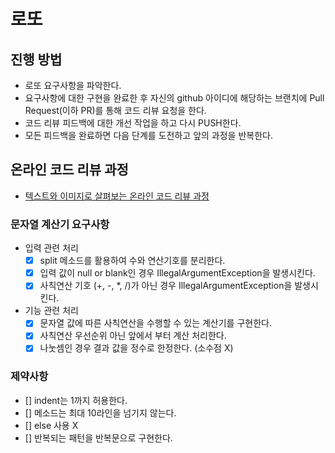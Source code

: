 # 로또

## 진행 방법

* 로또 요구사항을 파악한다.
* 요구사항에 대한 구현을 완료한 후 자신의 github 아이디에 해당하는 브랜치에 Pull Request(이하 PR)를 통해 코드 리뷰 요청을 한다.
* 코드 리뷰 피드백에 대한 개선 작업을 하고 다시 PUSH한다.
* 모든 피드백을 완료하면 다음 단계를 도전하고 앞의 과정을 반복한다.

## 온라인 코드 리뷰 과정

* [텍스트와 이미지로 살펴보는 온라인 코드 리뷰 과정](https://github.com/next-step/nextstep-docs/tree/master/codereview)

### 문자열 계산기 요구사항

- 입력 관련 처리
    - [x] split 메소드를 활용하여 수와 연산기호를 분리한다.
    - [x] 입력 값이 null or blank인 경우 IllegalArgumentException을 발생시킨다.
    - [x] 사칙연산 기호 (+, -, *, /)가 아닌 경우 IllegalArgumentException을 발생시킨다.
- 기능 관련 처리
    - [x] 문자열 값에 따른 사칙연산을 수행할 수 있는 계산기를 구현한다.
    - [x] 사칙연산 우선순위 아닌 앞에서 부터 계산 처리한다.
    - [x] 나눗셈인 경우 결과 값을 정수로 한정한다. (소수점 X)

### 제약사항

- [] indent는 1까지 허용한다.
- [] 메소드는 최대 10라인을 넘기지 않는다.
- [] else 사용 X
- [] 반복되는 패턴을 반복문으로 구현한다.
